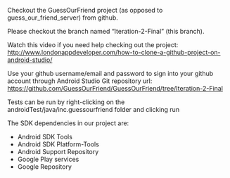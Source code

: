 Checkout the GuessOurFriend project (as opposed to guess_our_friend_server) from github. 

Please checkout the branch named “Iteration-2-Final” (this branch).

Watch this video if you need help checking out the project: 
http://www.londonappdeveloper.com/how-to-clone-a-github-project-on-android-studio/

Use your github username/email and password to sign into your github account through Android Studio
Git repository url: https://github.com/GuessOurFriend/GuessOurFriend/tree/Iteration-2-Final

Tests can be run by right-clicking on the androidTest/java/inc.guessourfriend folder and clicking run

The SDK dependencies in our project are:
- Android SDK Tools
- Android SDK Platform-Tools
- Android Support Repository
- Google Play services
- Google Repository
